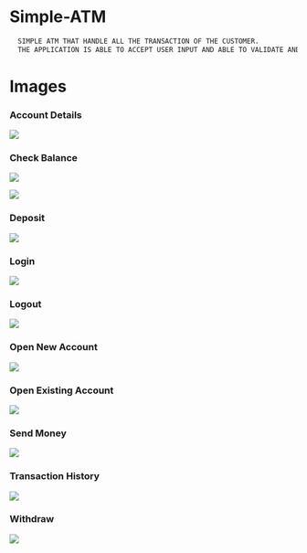 # Simple-ATM

```bash
  SIMPLE ATM THAT HANDLE ALL THE TRANSACTION OF THE CUSTOMER.
  THE APPLICATION IS ABLE TO ACCEPT USER INPUT AND ABLE TO VALIDATE AND CHECK EVERY ENTRY.
```

# Images

### Account Details

![](../Simple-ATM-2.0/images/Account_Details.png)

### Check Balance

![](../Simple-ATM-2.0/images/Check_Balance.png)

![](../Simple-ATM-2.0/images/Check_Balance_2.png)

### Deposit

![](../Simple-ATM-2.0/images/Deposit.png)

### Login

![](../Simple-ATM-2.0/images/Login.png)

### Logout

![](../Simple-ATM-2.0/images/Logout.png)

### Open New Account

![](../Simple-ATM-2.0/images/Open_Account.png)

### Open Existing Account

![](../Simple-ATM-2.0/images/Open_Existing_Account.png)

### Send Money

![](../Simple-ATM-2.0/images/Send_Money.png)

### Transaction History

![](../Simple-ATM-2.0/images/Transaction_History.png)

### Withdraw

![](../Simple-ATM-2.0/images/Withdraw.png)

